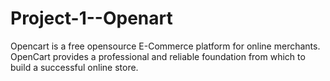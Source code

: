 # Project-1--Openart

Opencart is a free opensource E-Commerce platform for online merchants. OpenCart provides a professional and reliable foundation from which to build a
successful online store.
